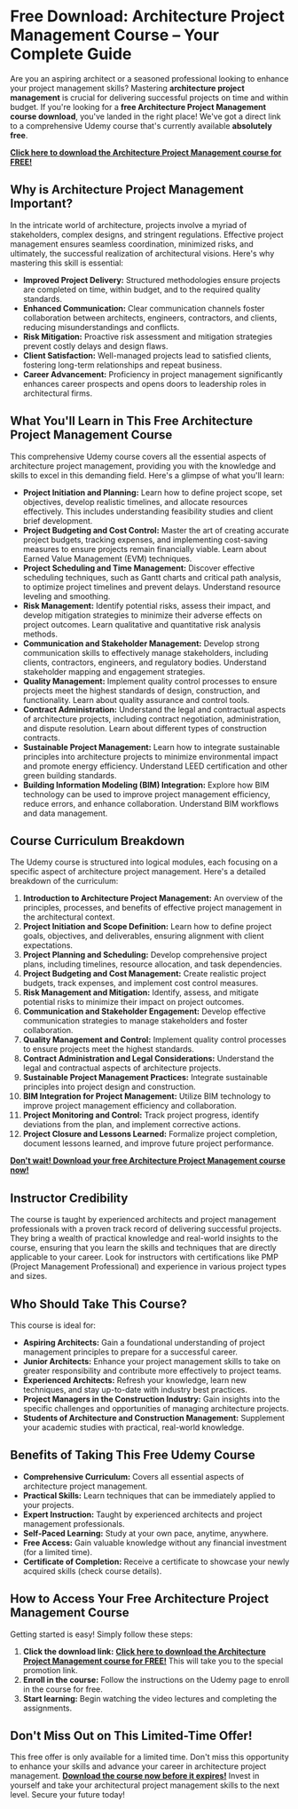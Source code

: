 # Free Download: Architecture Project Management Course – Your Complete Guide

Are you an aspiring architect or a seasoned professional looking to enhance your project management skills? Mastering **architecture project management** is crucial for delivering successful projects on time and within budget. If you're looking for a **free Architecture Project Management course download**, you've landed in the right place! We've got a direct link to a comprehensive Udemy course that's currently available **absolutely free**.

[**Click here to download the Architecture Project Management course for FREE!**](https://udemywork.com/architecture-project-management-course)

## Why is Architecture Project Management Important?

In the intricate world of architecture, projects involve a myriad of stakeholders, complex designs, and stringent regulations. Effective project management ensures seamless coordination, minimized risks, and ultimately, the successful realization of architectural visions. Here's why mastering this skill is essential:

*   **Improved Project Delivery:** Structured methodologies ensure projects are completed on time, within budget, and to the required quality standards.
*   **Enhanced Communication:** Clear communication channels foster collaboration between architects, engineers, contractors, and clients, reducing misunderstandings and conflicts.
*   **Risk Mitigation:** Proactive risk assessment and mitigation strategies prevent costly delays and design flaws.
*   **Client Satisfaction:** Well-managed projects lead to satisfied clients, fostering long-term relationships and repeat business.
*   **Career Advancement:** Proficiency in project management significantly enhances career prospects and opens doors to leadership roles in architectural firms.

## What You'll Learn in This Free Architecture Project Management Course

This comprehensive Udemy course covers all the essential aspects of architecture project management, providing you with the knowledge and skills to excel in this demanding field. Here's a glimpse of what you'll learn:

*   **Project Initiation and Planning:** Learn how to define project scope, set objectives, develop realistic timelines, and allocate resources effectively. This includes understanding feasibility studies and client brief development.
*   **Project Budgeting and Cost Control:** Master the art of creating accurate project budgets, tracking expenses, and implementing cost-saving measures to ensure projects remain financially viable. Learn about Earned Value Management (EVM) techniques.
*   **Project Scheduling and Time Management:** Discover effective scheduling techniques, such as Gantt charts and critical path analysis, to optimize project timelines and prevent delays. Understand resource leveling and smoothing.
*   **Risk Management:** Identify potential risks, assess their impact, and develop mitigation strategies to minimize their adverse effects on project outcomes. Learn qualitative and quantitative risk analysis methods.
*   **Communication and Stakeholder Management:** Develop strong communication skills to effectively manage stakeholders, including clients, contractors, engineers, and regulatory bodies. Understand stakeholder mapping and engagement strategies.
*   **Quality Management:** Implement quality control processes to ensure projects meet the highest standards of design, construction, and functionality. Learn about quality assurance and control tools.
*   **Contract Administration:** Understand the legal and contractual aspects of architecture projects, including contract negotiation, administration, and dispute resolution. Learn about different types of construction contracts.
*   **Sustainable Project Management:** Learn how to integrate sustainable principles into architecture projects to minimize environmental impact and promote energy efficiency. Understand LEED certification and other green building standards.
*   **Building Information Modeling (BIM) Integration:** Explore how BIM technology can be used to improve project management efficiency, reduce errors, and enhance collaboration. Understand BIM workflows and data management.

## Course Curriculum Breakdown

The Udemy course is structured into logical modules, each focusing on a specific aspect of architecture project management. Here's a detailed breakdown of the curriculum:

1.  **Introduction to Architecture Project Management:** An overview of the principles, processes, and benefits of effective project management in the architectural context.
2.  **Project Initiation and Scope Definition:** Learn how to define project goals, objectives, and deliverables, ensuring alignment with client expectations.
3.  **Project Planning and Scheduling:** Develop comprehensive project plans, including timelines, resource allocation, and task dependencies.
4.  **Project Budgeting and Cost Management:** Create realistic project budgets, track expenses, and implement cost control measures.
5.  **Risk Management and Mitigation:** Identify, assess, and mitigate potential risks to minimize their impact on project outcomes.
6.  **Communication and Stakeholder Engagement:** Develop effective communication strategies to manage stakeholders and foster collaboration.
7.  **Quality Management and Control:** Implement quality control processes to ensure projects meet the highest standards.
8.  **Contract Administration and Legal Considerations:** Understand the legal and contractual aspects of architecture projects.
9.  **Sustainable Project Management Practices:** Integrate sustainable principles into project design and construction.
10. **BIM Integration for Project Management:** Utilize BIM technology to improve project management efficiency and collaboration.
11. **Project Monitoring and Control:** Track project progress, identify deviations from the plan, and implement corrective actions.
12. **Project Closure and Lessons Learned:** Formalize project completion, document lessons learned, and improve future project performance.

[**Don't wait! Download your free Architecture Project Management course now!**](https://udemywork.com/architecture-project-management-course)

## Instructor Credibility

The course is taught by experienced architects and project management professionals with a proven track record of delivering successful projects. They bring a wealth of practical knowledge and real-world insights to the course, ensuring that you learn the skills and techniques that are directly applicable to your career. Look for instructors with certifications like PMP (Project Management Professional) and experience in various project types and sizes.

## Who Should Take This Course?

This course is ideal for:

*   **Aspiring Architects:** Gain a foundational understanding of project management principles to prepare for a successful career.
*   **Junior Architects:** Enhance your project management skills to take on greater responsibility and contribute more effectively to project teams.
*   **Experienced Architects:** Refresh your knowledge, learn new techniques, and stay up-to-date with industry best practices.
*   **Project Managers in the Construction Industry:** Gain insights into the specific challenges and opportunities of managing architecture projects.
*   **Students of Architecture and Construction Management:** Supplement your academic studies with practical, real-world knowledge.

## Benefits of Taking This Free Udemy Course

*   **Comprehensive Curriculum:** Covers all essential aspects of architecture project management.
*   **Practical Skills:** Learn techniques that can be immediately applied to your projects.
*   **Expert Instruction:** Taught by experienced architects and project management professionals.
*   **Self-Paced Learning:** Study at your own pace, anytime, anywhere.
*   **Free Access:** Gain valuable knowledge without any financial investment (for a limited time).
*   **Certificate of Completion:** Receive a certificate to showcase your newly acquired skills (check course details).

## How to Access Your Free Architecture Project Management Course

Getting started is easy! Simply follow these steps:

1.  **Click the download link:** [**Click here to download the Architecture Project Management course for FREE!**](https://udemywork.com/architecture-project-management-course) This will take you to the special promotion link.
2.  **Enroll in the course:** Follow the instructions on the Udemy page to enroll in the course for free.
3.  **Start learning:** Begin watching the video lectures and completing the assignments.

## Don't Miss Out on This Limited-Time Offer!

This free offer is only available for a limited time. Don't miss this opportunity to enhance your skills and advance your career in architecture project management. **[Download the course now before it expires!](https://udemywork.com/architecture-project-management-course)** Invest in yourself and take your architectural project management skills to the next level. Secure your future today!
